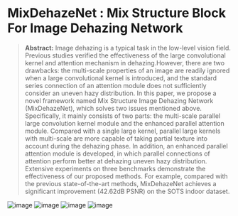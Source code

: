 # MixDehazeNet : Mix Structure Block For Image Dehazing Network

>**Abstract:**
Image dehazing is a typical task in the low-level vision field. Previous studies verified the effectiveness of the large convolutional kernel and attention mechanism in dehazing.However, there are two drawbacks: the multi-scale properties of an image are readily ignored when a large convolutional kernel is introduced, and the standard series connection of an attention module does not sufficiently consider an uneven hazy distribution. In this paper, we propose a novel framework named Mix Structure Image Dehazing Network (MixDehazeNet), which solves two issues mentioned above. Specifically, it mainly consists of two parts: the multi-scale parallel large convolution kernel module and the enhanced parallel attention module. Compared with a single large kernel, parallel large kernels with multi-scale are more capable of taking partial texture into account during the dehazing phase. In addition, an enhanced parallel attention module is developed, in which parallel connections of attention perform better at dehazing uneven hazy distribution. Extensive experiments on three benchmarks demonstrate the effectiveness of our proposed methods. For example, compared with the previous state-of-the-art methods, MixDehazeNet achieves a significant improvement (42.62dB PSNR) on the SOTS indoor dataset.

![image](https://github.com/AmeryXiong/MixDehazeNet/assets/102467128/6e0e3c9a-b137-4e14-b8fa-e3881f7fc20d)
![image](https://github.com/AmeryXiong/MixDehazeNet/assets/102467128/221707a7-db3b-4401-a8ed-8917f90b8561)
![image](https://github.com/AmeryXiong/MixDehazeNet/assets/102467128/c3e6073e-a78b-49bd-a6bd-875274925002)
![image](https://github.com/AmeryXiong/MixDehazeNet/assets/102467128/2b9b1124-fe63-436e-b67e-24960e99e14f)

